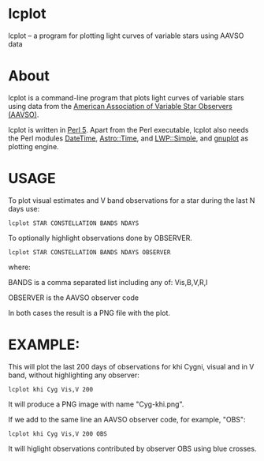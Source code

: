 # lcplot
lcplot – a program for plotting light curves of variable stars using AAVSO data

# About
lcplot is a command-line program that plots light curves of variable stars using data from the [American Association of Variable Star Observers (AAVSO)](https://www.aavso.org/).

lcplot is written in [Perl 5](https://github.com/Perl/perl5). Apart from the Perl executable, lcplot also needs the Perl modules [DateTime](https://metacpan.org/pod/DateTime), [Astro::Time](https://metacpan.org/pod/Astro::Time), and [LWP::Simple](https://metacpan.org/pod/LWP::Simple), and [gnuplot](http://www.gnuplot.info/) as plotting engine.

# USAGE
To plot visual estimates and V band observations for
a star during the last N days use:

`lcplot STAR CONSTELLATION BANDS NDAYS`
 
To optionally highlight observations done by OBSERVER.

`lcplot STAR CONSTELLATION BANDS NDAYS OBSERVER`

where:

BANDS is a comma separated list including any of: Vis,B,V,R,I

OBSERVER is the AAVSO observer code

In both cases the result is a PNG file with the plot.

# EXAMPLE:

This will plot the last 200 days of observations for khi Cygni, visual and in V band, without highlighting any observer:

`lcplot khi Cyg Vis,V 200`

It will produce a PNG image with name "Cyg-khi.png".

If we add to the same line an AAVSO observer code, for example, "OBS":

`lcplot khi Cyg Vis,V 200 OBS`

It will higlight observations contributed by observer OBS using blue crosses.
